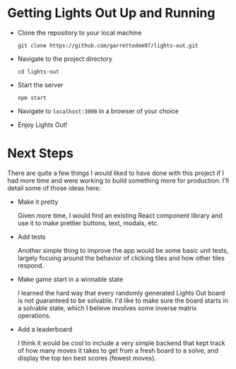 # Getting Lights Out Up and Running

* Clone the repository to your local machine

  ```git clone https://github.com/garrettodom97/lights-out.git```
  
* Navigate to the project directory

  ```cd lights-out```
  
* Start the server

  ```npm start```
  
* Navigate to ```localhost:3000``` in a browser of your choice

* Enjoy Lights Out!

# Next Steps

There are quite a few things I would liked to have done with this project if I had more time and were working to build something more for production. I'll detail some of those ideas here:

* Make it pretty

    Given more time, I would find an existing React component library and use it to make prettier buttons, text, modals, etc.

* Add tests

    Another simple thing to improve the app would be some basic unit tests, largely focuing around the behavior of clicking tiles and how other tiles respond.
    
* Make game start in a winnable state

    I learned the hard way that every randomly generated Lights Out board is not guaranteed to be solvable. I'd like to make sure the board starts in a solvable state,       which I believe involves some inverse matrix operations.

* Add a leaderboard

    I think it would be cool to include a very simple backend that kept track of how many moves it takes to get from a fresh board to a solve, and display the top ten     best scores (fewest moves).
